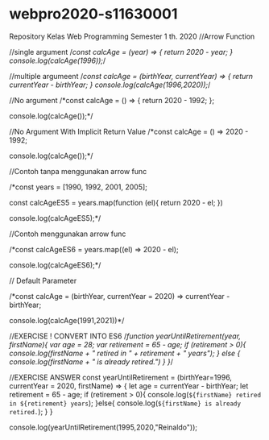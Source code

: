 # webpro2020-s11630001
Repository Kelas Web Programming Semester 1 th. 2020
//Arrow Function

//single argument
/*const calcAge =  (year) => {
    return 2020 - year;
}
console.log(calcAge(1996));*/

//multiple argumeent
/*const calcAge =  (birthYear, currentYear) => {
    return currentYear - birthYear;
}
console.log(calcAge(1996,2020));*/

//No argument
/*const calcAge = () => {
    return 2020 - 1992;
};

console.log(calcAge());*/

//No Argument With Implicit Return Value
/*const calcAge = () => 2020 - 1992;

console.log(calcAge());*/

//Contoh tanpa menggunakan arrow func

/*const years = [1990, 1992, 2001, 2005];

const calcAgeES5 = years.map(function (el){
    return 2020 - el;
})

console.log(calcAgeES5);*/

//Contoh menggunakan arrow func

/*const calcAgeES6 = years.map((el) => 2020 - el);

console.log(calcAgeES6);*/

// Default Parameter

/*const calcAge = (birthYear, currentYear = 2020) => currentYear - birthYear;

console.log(calcAge(1991,2021))*/

//EXERCISE ! CONVERT INTO ES6
/*function yearUntilRetirement(year, firstName){
    var age = 28;
    var retirement = 65 - age;
    if (retirement > 0){
        console.log(firstName +  " retired in " + retirement + " years");
    } else { 
        console.log(firstName + " is already retired.")
    }
}*/

//EXERCISE ANSWER
const yearUntilRetirement = (birthYear=1996, currentYear = 2020, firstName) => {
    let age = currentYear - birthYear;
    let retirement = 65 - age;
    if (retirement > 0){
        console.log(`${firstName} retired in ${retirement} years`);
    }else{
        console.log(`${firstName} is already retired.`);
    }
}

console.log(yearUntilRetirement(1995,2020,"Reinaldo"));
